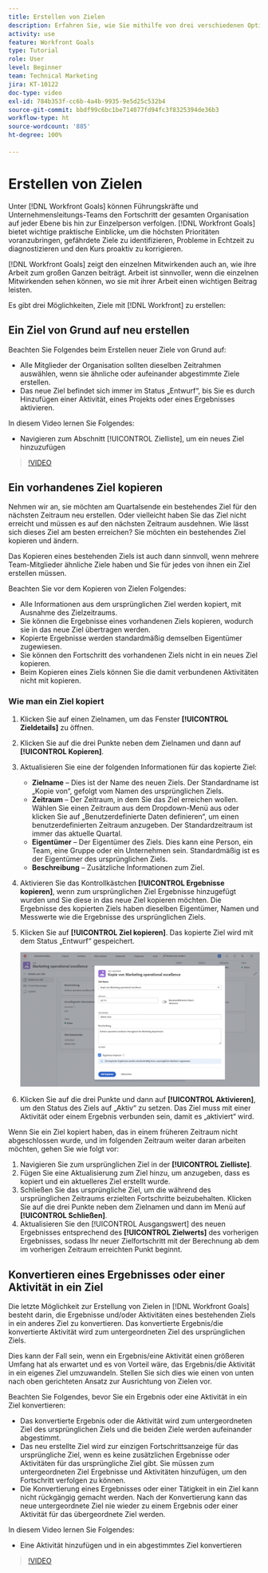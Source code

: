 ```yaml
---
title: Erstellen von Zielen
description: Erfahren Sie, wie Sie mithilfe von drei verschiedenen Optionen Ziele in [!DNL Workfront Goals] erstellen können.
activity: use
feature: Workfront Goals
type: Tutorial
role: User
level: Beginner
team: Technical Marketing
jira: KT-10122
doc-type: video
exl-id: 784b353f-cc6b-4a4b-9935-9e5d25c532b4
source-git-commit: bbdf99c6bc1be714077fd94fc3f8325394de36b3
workflow-type: ht
source-wordcount: '885'
ht-degree: 100%

---
```


# Erstellen von Zielen

Unter [!DNL Workfront Goals] können Führungskräfte und Unternehmensleitungs-Teams den Fortschritt der gesamten Organisation auf jeder Ebene bis hin zur Einzelperson verfolgen. [!DNL Workfront Goals] bietet wichtige praktische Einblicke, um die höchsten Prioritäten voranzubringen, gefährdete Ziele zu identifizieren, Probleme in Echtzeit zu diagnostizieren und den Kurs proaktiv zu korrigieren.

[!DNL Workfront Goals] zeigt den einzelnen Mitwirkenden auch an, wie ihre Arbeit zum großen Ganzen beiträgt. Arbeit ist sinnvoller, wenn die einzelnen Mitwirkenden sehen können, wo sie mit ihrer Arbeit einen wichtigen Beitrag leisten.

Es gibt drei Möglichkeiten, Ziele mit [!DNL Workfront] zu erstellen:

## Ein Ziel von Grund auf neu erstellen

Beachten Sie Folgendes beim Erstellen neuer Ziele von Grund auf:

* Alle Mitglieder der Organisation sollten dieselben Zeitrahmen auswählen, wenn sie ähnliche oder aufeinander abgestimmte Ziele erstellen.
* Das neue Ziel befindet sich immer im Status „Entwurf“, bis Sie es durch Hinzufügen einer Aktivität, eines Projekts oder eines Ergebnisses aktivieren.

In diesem Video lernen Sie Folgendes:

* Navigieren zum Abschnitt [!UICONTROL Zielliste], um ein neues Ziel hinzuzufügen

>[!VIDEO](https://video.tv.adobe.com/v/335191/?quality=12&learn=on&enablevpops=1)

## Ein vorhandenes Ziel kopieren

Nehmen wir an, sie möchten am Quartalsende ein bestehendes Ziel für den nächsten Zeitraum neu erstellen. Oder vielleicht haben Sie das Ziel nicht erreicht und müssen es auf den nächsten Zeitraum ausdehnen. Wie lässt sich dieses Ziel am besten erreichen? Sie möchten ein bestehendes Ziel kopieren und ändern.

Das Kopieren eines bestehenden Ziels ist auch dann sinnvoll, wenn mehrere Team-Mitglieder ähnliche Ziele haben und Sie für jedes von ihnen ein Ziel erstellen müssen.

Beachten Sie vor dem Kopieren von Zielen Folgendes:

* Alle Informationen aus dem ursprünglichen Ziel werden kopiert, mit Ausnahme des Zielzeitraums.
* Sie können die Ergebnisse eines vorhandenen Ziels kopieren, wodurch sie in das neue Ziel übertragen werden.
* Kopierte Ergebnisse werden standardmäßig demselben Eigentümer zugewiesen.
* Sie können den Fortschritt des vorhandenen Ziels nicht in ein neues Ziel kopieren.
* Beim Kopieren eines Ziels können Sie die damit verbundenen Aktivitäten nicht mit kopieren.

### Wie man ein Ziel kopiert

1. Klicken Sie auf einen Zielnamen, um das Fenster **[!UICONTROL Zieldetails]** zu öffnen.
1. Klicken Sie auf die drei Punkte neben dem Zielnamen und dann auf **[!UICONTROL Kopieren]**.
1. Aktualisieren Sie eine der folgenden Informationen für das kopierte Ziel:
   * **Zielname** – Dies ist der Name des neuen Ziels. Der Standardname ist „Kopie von“, gefolgt vom Namen des ursprünglichen Ziels.
   * **Zeitraum** – Der Zeitraum, in dem Sie das Ziel erreichen wollen. Wählen Sie einen Zeitraum aus dem Dropdown-Menü aus oder klicken Sie auf „Benutzerdefinierte Daten definieren“, um einen benutzerdefinierten Zeitraum anzugeben. Der Standardzeitraum ist immer das aktuelle Quartal.
   * **Eigentümer** – Der Eigentümer des Ziels. Dies kann eine Person, ein Team, eine Gruppe oder ein Unternehmen sein. Standardmäßig ist es der Eigentümer des ursprünglichen Ziels.
   * **Beschreibung** – Zusätzliche Informationen zum Ziel.

1. Aktivieren Sie das Kontrollkästchen **[!UICONTROL Ergebnisse kopieren]**, wenn zum ursprünglichen Ziel Ergebnisse hinzugefügt wurden und Sie diese in das neue Ziel kopieren möchten. Die Ergebnisse des kopierten Ziels haben dieselben Eigentümer, Namen und Messwerte wie die Ergebnisse des ursprünglichen Ziels.

1. Klicken Sie auf **[!UICONTROL Ziel kopieren]**. Das kopierte Ziel wird mit dem Status „Entwurf“ gespeichert.

   ![Ein Bild des Fensters [!UICONTROL Zieldetails] in [!DNL Workfront Goals] mit der Option [!UICONTROL Kopieren]](assets/03-workfront-goals-copy-a-goal.png)

1. Klicken Sie auf die drei Punkte und dann auf **[!UICONTROL Aktivieren]**, um den Status des Ziels auf „Aktiv“ zu setzen. Das Ziel muss mit einer Aktivität oder einem Ergebnis verbunden sein, damit es „aktiviert“ wird.

Wenn Sie ein Ziel kopiert haben, das in einem früheren Zeitraum nicht abgeschlossen wurde, und im folgenden Zeitraum weiter daran arbeiten möchten, gehen Sie wie folgt vor:

1. Navigieren Sie zum ursprünglichen Ziel in der **[!UICONTROL Zielliste]**.
1. Fügen Sie eine Aktualisierung zum Ziel hinzu, um anzugeben, dass es kopiert und ein aktuelleres Ziel erstellt wurde.
1. Schließen Sie das ursprüngliche Ziel, um die während des ursprünglichen Zeitraums erzielten Fortschritte beizubehalten. Klicken Sie auf die drei Punkte neben dem Zielnamen und dann im Menü auf **[!UICONTROL Schließen]**.
1. Aktualisieren Sie den [!UICONTROL Ausgangswert] des neuen Ergebnisses entsprechend des **[!UICONTROL Zielwerts]** des vorherigen Ergebnisses, sodass Ihr neuer Zielfortschritt mit der Berechnung ab dem im vorherigen Zeitraum erreichten Punkt beginnt.

## Konvertieren eines Ergebnisses oder einer Aktivität in ein Ziel

Die letzte Möglichkeit zur Erstellung von Zielen in [!DNL Workfront Goals] besteht darin, die Ergebnisse und/oder Aktivitäten eines bestehenden Ziels in ein anderes Ziel zu konvertieren. Das konvertierte Ergebnis/die konvertierte Aktivität wird zum untergeordneten Ziel des ursprünglichen Ziels.

Dies kann der Fall sein, wenn ein Ergebnis/eine Aktivität einen größeren Umfang hat als erwartet und es von Vorteil wäre, das Ergebnis/die Aktivität in ein eigenes Ziel umzuwandeln. Stellen Sie sich dies wie einen von unten nach oben gerichteten Ansatz zur Ausrichtung von Zielen vor.

Beachten Sie Folgendes, bevor Sie ein Ergebnis oder eine Aktivität in ein Ziel konvertieren:

* Das konvertierte Ergebnis oder die Aktivität wird zum untergeordneten Ziel des ursprünglichen Ziels und die beiden Ziele werden aufeinander abgestimmt.
* Das neu erstellte Ziel wird zur einzigen Fortschrittsanzeige für das ursprüngliche Ziel, wenn es keine zusätzlichen Ergebnisse oder Aktivitäten für das ursprüngliche Ziel gibt. Sie müssen zum untergeordneten Ziel Ergebnisse und Aktivitäten hinzufügen, um den Fortschritt verfolgen zu können.
* Die Konvertierung eines Ergebnisses oder einer Tätigkeit in ein Ziel kann nicht rückgängig gemacht werden. Nach der Konvertierung kann das neue untergeordnete Ziel nie wieder zu einem Ergebnis oder einer Aktivität für das übergeordnete Ziel werden.

In diesem Video lernen Sie Folgendes:

* Eine Aktivität hinzufügen und in ein abgestimmtes Ziel konvertieren

>[!VIDEO](https://video.tv.adobe.com/v/335192/?quality=12&learn=on&enablevpops=1)

